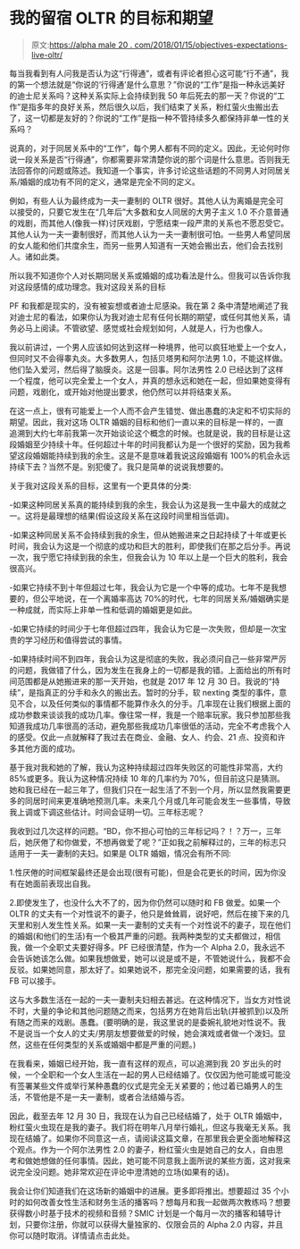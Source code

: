 # 我的留宿 OLTR 的目标和期望

> 原文:[https://alpha male 20 . com/2018/01/15/objectives-expectations-live-oltr/](https://alphamale20.com/2018/01/15/objectives-expectations-live-oltr/)

每当我看到有人问我是否认为这“行得通”，或者有评论者担心这可能“行不通”，我的第一个想法就是“你说的‘行得通’是什么意思？”你说的“工作”是指一种永远美好的迪士尼关系吗？这种关系实际上会持续到我 50 年后死去的那一天？你说的“工作”是指多年的良好关系，然后很久以后，我们结束了关系，粉红萤火虫搬出去了，这一切都是友好的？你说的“工作”是指一种不管持续多久都保持非单一性的关系吗？

说真的，对于同居关系中的“工作”，每个男人都有不同的定义。因此，无论何时你说一段关系是否“行得通”，你都需要非常清楚你说的那个词是什么意思。否则我无法回答你的问题或陈述。我知道一个事实，许多讨论这些话题的不同男人对同居关系/婚姻的成功有不同的定义，通常是完全不同的定义。

例如，有些人认为最终成为一夫一妻制的 OLTR 很好。其他人认为离婚是完全可以接受的，只要它发生在“几年后”大多数和女人同居的大男子主义 1.0 不介意普通的戏剧，而其他人(像我一样)讨厌戏剧，宁愿结束一段严肃的关系也不愿忍受它。其他人认为一夫一妻制很好，而其他人认为一夫一妻制很可怕。一些男人希望同居的女人能和他们共度余生，而另一些男人知道有一天她会搬出去，他们会去找别人。诸如此类。

所以我不知道你个人对长期同居关系或婚姻的成功看法是什么。但我可以告诉你我对这段感情的成功理念。我对这段关系的目标

PF 和我都是现实的，没有被妄想或者迪士尼感染。我在第 2 条中清楚地阐述了我对迪士尼的看法，如果你认为我对迪士尼有任何长期的期望，或任何其他关系，请务必马上阅读。不管欲望、感觉或社会规划如何，人就是人，行为也像人。

我以前讲过，一个男人应该如何达到这样一种境界，他可以疯狂地爱上一个女人，但同时又不会得睾丸炎。大多数男人，包括贝塔男和阿尔法男 1.0，不能这样做。他们坠入爱河，然后得了脑膜炎。这是一回事。阿尔法男性 2.0 已经达到了这样一个程度，他可以完全爱上一个女人，并真的想永远和她在一起，但如果她变得有问题，戏剧化，或开始对他提出要求，他仍然可以并将结束关系。

在这一点上，很有可能爱上一个人而不会产生错觉、做出愚蠢的决定和不切实际的期望。因此，我对这场 OLTR 婚姻的目标和他们一直以来的目标是一样的，一直追溯到大约七年前我第一次开始谈论这个概念的时候。也就是说，我的目标是让这段婚姻至少持续十年。任何超过十年的时间我都认为是一个很好的奖励，因为我希望这段婚姻能持续到我的余生。这是不是意味着我说这段婚姻有 100%的机会永远持续下去？当然不是。别犯傻了。我只是简单的说说我想要的。

关于我对这段关系的目标，这里有一个更具体的分类:

-如果这种同居关系真的能持续到我的余生，我会认为这是我一生中最大的成就之一。这将是最理想的结果(假设这段关系在这段时间里相当低调)。

-如果这种同居关系不会持续到我的余生，但从她搬进来之日起持续了十年或更长时间，我会认为这是一个彻底的成功和巨大的胜利，即使我们在那之后分手。再说一次，我宁愿它持续到我的余生，但我会认为 10 年以上是一个巨大的胜利，我会很高兴。

-如果它持续不到十年但超过七年，我会认为它是一个中等的成功。七年不是我想要的，但公平地说，在一个离婚率高达 70%的时代，七年的同居关系/婚姻确实是一种成就，而实际上非单一性和低调的婚姻更是如此。

-如果它持续的时间少于七年但超过四年，我会认为它是一次失败，但却是一次宝贵的学习经历和值得尝试的事情。

-如果持续时间不到四年，我会认为这是彻底的失败，我必须问自己一些非常严厉的问题，我做错了什么，因为发生在我身上的一切都是我的错。上面给出的所有时间范围都是从她搬进来的那一天开始，也就是 2017 年 12 月 30 日。我说的“持续”，是指真正的分手和永久的搬出去。暂时的分手，软 nexting 类型的事件，意见不合，以及任何类似的事情都不能算作永久的分手。几率现在让我们根据上面的成功参数来谈谈我的成功几率。像往常一样，我是一个赔率玩家。我只参加那些我知道我成功几率很高的活动，避免那些我成功几率很低的活动，完全不考虑我个人的感受。仅此一点就解释了我过去在商业、金融、女人、约会、21 点、投资和许多其他方面的成功。

基于我对我和她的了解，我认为这种持续超过四年失败区的可能性非常高，大约 85%或更多。我认为这种情况持续 10 年的几率约为 70%，但目前这只是猜测。她和我已经在一起三年了，但我们只在一起生活了不到一个月，所以显然我需要更多的同居时间来更准确地预测几率。未来几个月或几年可能会发生一些事情，导致我上调或下调这些估计。时间会证明一切。三年标志呢？

我收到过几次这样的问题。“BD，你不担心可怕的三年标记吗？！？万一，三年后，她厌倦了和你做爱，不想再做爱了呢？”正如我之前解释过的，三年的标志只适用于一夫一妻制的夫妇。如果是 OLTR 婚姻，情况会有所不同:

1.性厌倦的时间框架最终还是会出现(很有可能)，但是会花更长的时间，因为你没有在她面前表现出自我。

2.即使发生了，也没什么大不了的，因为你仍然可以随时和 FB 做爱。如果一个 OLTR 的丈夫有一个对性说不的妻子，他只是耸耸肩，说好吧，然后在接下来的几天里和别人发生性关系。如果一夫一妻制的丈夫有一个对性说不的妻子，现在他们的婚姻(和他们的生活)有一个极其严重的问题。我两种类型的丈夫都做过，相信我，做一个全职丈夫要好得多。PF 已经很清楚，作为一个 Alpha 2.0，我永远不会告诉她该怎么做。如果我想做爱，她可以说是或不是，不管她说什么，我都不会反驳。如果她同意，那太好了。如果她说不，那完全没问题，如果需要的话，我有 FB 可以接手。

这与大多数生活在一起的一夫一妻制夫妇相去甚远。在这种情况下，当女方对性说不时，大量的争论和其他问题随之而来，包括男方在她背后出轨(并被抓到)以及所有随之而来的戏剧。愚蠢。(要明确的是，我这里说的是委婉礼貌地对性说不。我不是说当一个女人的丈夫/男朋友想要做爱的时候，她会演戏或者做一个泼妇。显然，这些在任何类型的关系或婚姻中都是严重的问题。)

在我看来，婚姻已经开始，我一直有这样的观点，可以追溯到我 20 岁出头的时候，一个全职和一个女人生活在一起的男人已经结婚了。仅仅因为他可能或可能没有签署某些文件或举行某种愚蠢的仪式是完全无关紧要的；他过着已婚男人的生活，不管他是不是一夫一妻制，或者合法结婚与否。

因此，截至去年 12 月 30 日，我现在认为自己已经结婚了，处于 OLTR 婚姻中，粉红萤火虫现在是我的妻子。我们将在明年八月举行婚礼，但这与我毫无关系。我现在结婚了。如果你不同意这一点，请阅读这篇文章，在那里我会更全面地解释这个观点。作为一个阿尔法男性 2.0 的妻子，粉红萤火虫是她自己的女人，自由思考和做她想做的任何事情。因此，她可能不同意我上面所说的某些方面，这对我来说完全没问题。她非常欢迎在评论中澄清她的立场(如果有的话)。

我会让你们知道我们在这场新的婚姻中的进展。更多即将推出。想要超过 35 个小时的如何改善女性生活和财务生活的播客吗？想每月和我一起做两次教练吗？想要获得数小时基于技术的视频和音频？SMIC 计划是一个每月一次的播客和辅导计划，只要你注册，你就可以获得大量独家的、仅限会员的 Alpha 2.0 内容，并且你可以随时取消。详情请点击此处。